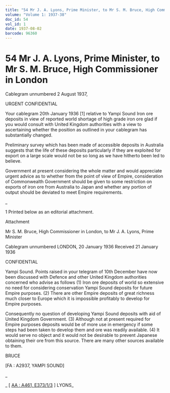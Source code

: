 ```yaml
---
title: "54 Mr J. A. Lyons, Prime Minister, to Mr S. M. Bruce, High Commissioner in London"
volume: "Volume 1: 1937-38"
doc_id: 54
vol_id: 1
date: 1937-08-02
barcode: 96360
---
```


# 54 Mr J. A. Lyons, Prime Minister, to Mr S. M. Bruce, High Commissioner in London

Cablegram unnumbered 2 August 1937,

URGENT CONFIDENTIAL

Your cablegram 20th January 1936 [1] relative to Yampi Sound Iron ore deposits in view of reported world shortage of high grade iron ore glad if you would consult with United Kingdom authorities with a view to ascertaining whether the position as outlined in your cablegram has substantially changed.

Preliminary survey which has been made of accessible deposits in Australia suggests that the life of these deposits particularly if they are exploited for export on a large scale would not be so long as we have hitherto been led to believe.

Government at present considering the whole matter and would appreciate urgent advice as to whether from the point of view of Empire, consideration of Commonwealth Government should be given to some restriction on exports of iron ore from Australia to Japan and whether any portion of output should be deviated to meet Empire requirements.

_

1 Printed below as an editorial attachment.

Attachment

Mr S. M. Bruce, High Commissioner in London, to Mr J. A. Lyons, Prime Minister

Cablegram unnumbered LONDON, 20 January 1936 Received 21 January 1936

CONFIDENTIAL

Yampi Sound. Points raised in your telegram of 10th December have now been discussed with Defence and other United Kingdom authorities concerned who advise as follows (1) Iron ore deposits of world so extensive no need for considering conservation Yampi Sound deposits for future Empire purposes. (2) There are other Empire deposits of great richness much closer to Europe which it is impossible profitably to develop for Empire purposes.

Consequently no question of developing Yampi Sound deposits with aid of United Kingdom Government. (3) Although not at present required for Empire purposes deposits would be of more use in emergency if some steps had been taken to develop them and ore was readily available. (4) It would serve no object and it would not be desirable to prevent Japanese obtaining their ore from this source. There are many other sources available to them.

BRUCE

[FA : A2937, YAMPI SOUND]

_

_ [ [AA : A461, E373/1/3](http://www.naa.gov.au/cgi-bin/Search?O=I&Number=96360) ] LYONS_
